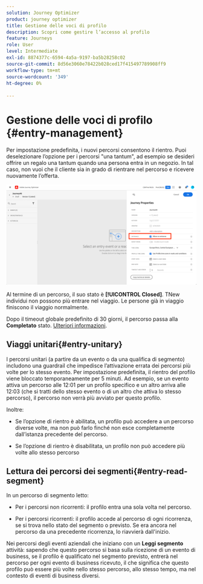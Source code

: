 ```yaml
---
solution: Journey Optimizer
product: journey optimizer
title: Gestione delle voci di profilo
description: Scopri come gestire l’accesso al profilo
feature: Journeys
role: User
level: Intermediate
exl-id: 8874377c-6594-4a5a-9197-ba5b28258c02
source-git-commit: 8d56e3060e78422b028ced17f415497789908ff9
workflow-type: tm+mt
source-wordcount: '349'
ht-degree: 0%

---
```


# Gestione delle voci di profilo {#entry-management}

Per impostazione predefinita, i nuovi percorsi consentono il rientro. Puoi deselezionare l’opzione per i percorsi &quot;una tantum&quot;, ad esempio se desideri offrire un regalo una tantum quando una persona entra in un negozio. In tal caso, non vuoi che il cliente sia in grado di rientrare nel percorso e ricevere nuovamente l’offerta.

![](assets/journey-re-entrance.png)

Al termine di un percorso, il suo stato è **[!UICONTROL Closed]**. TNew individui non possono più entrare nel viaggio. Le persone già in viaggio finiscono il viaggio normalmente.

Dopo il timeout globale predefinito di 30 giorni, il percorso passa alla **Completato** stato.  [Ulteriori informazioni](journey-gs.md#global_timeout).


## Viaggi unitari{#entry-unitary}

I percorsi unitari (a partire da un evento o da una qualifica di segmento) includono una guardrail che impedisce l’attivazione errata dei percorsi più volte per lo stesso evento. Per impostazione predefinita, il rientro del profilo viene bloccato temporaneamente per 5 minuti. Ad esempio, se un evento attiva un percorso alle 12:01 per un profilo specifico e un altro arriva alle 12:03 (che si tratti dello stesso evento o di un altro che attiva lo stesso percorso), il percorso non verrà più avviato per questo profilo.

Inoltre:

* Se l’opzione di rientro è abilitata, un profilo può accedere a un percorso diverse volte, ma non può farlo finché non esce completamente dall’istanza precedente del percorso.

* Se l’opzione di rientro è disabilitata, un profilo non può accedere più volte allo stesso percorso

## Lettura dei percorsi dei segmenti{#entry-read-segment}

In un percorso di segmento letto:

* Per i percorsi non ricorrenti: il profilo entra una sola volta nel percorso.

* Per i percorsi ricorrenti: il profilo accede al percorso di ogni ricorrenza, se si trova nello stato del segmento o previsto. Se era ancora nel percorso da una precedente ricorrenza, lo riavvierà dall&#39;inizio.

Nei percorsi degli eventi aziendali che iniziano con un **Leggi segmento** attività: sapendo che questo percorso si basa sulla ricezione di un evento di business, se il profilo è qualificato nel segmento previsto, entrerà nel percorso per ogni evento di business ricevuto, il che significa che questo profilo può essere più volte nello stesso percorso, allo stesso tempo, ma nel contesto di eventi di business diversi.
